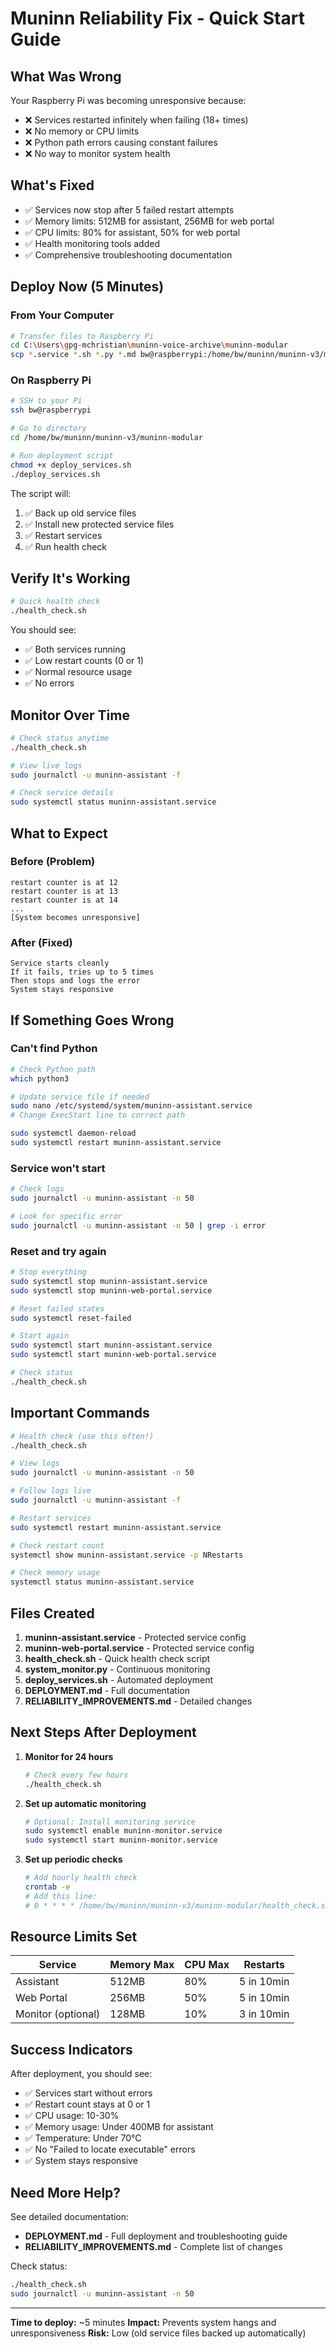 # Muninn Reliability Fix - Quick Start Guide

## What Was Wrong

Your Raspberry Pi was becoming unresponsive because:
- ❌ Services restarted infinitely when failing (18+ times)
- ❌ No memory or CPU limits
- ❌ Python path errors causing constant failures
- ❌ No way to monitor system health

## What's Fixed

- ✅ Services now stop after 5 failed restart attempts
- ✅ Memory limits: 512MB for assistant, 256MB for web portal
- ✅ CPU limits: 80% for assistant, 50% for web portal
- ✅ Health monitoring tools added
- ✅ Comprehensive troubleshooting documentation

## Deploy Now (5 Minutes)

### From Your Computer

```bash
# Transfer files to Raspberry Pi
cd C:\Users\gpg-mchristian\muninn-voice-archive\muninn-modular
scp *.service *.sh *.py *.md bw@raspberrypi:/home/bw/muninn/muninn-v3/muninn-modular/
```

### On Raspberry Pi

```bash
# SSH to your Pi
ssh bw@raspberrypi

# Go to directory
cd /home/bw/muninn/muninn-v3/muninn-modular

# Run deployment script
chmod +x deploy_services.sh
./deploy_services.sh
```

The script will:
1. ✅ Back up old service files
2. ✅ Install new protected service files
3. ✅ Restart services
4. ✅ Run health check

## Verify It's Working

```bash
# Quick health check
./health_check.sh
```

You should see:
- ✅ Both services running
- ✅ Low restart counts (0 or 1)
- ✅ Normal resource usage
- ✅ No errors

## Monitor Over Time

```bash
# Check status anytime
./health_check.sh

# View live logs
sudo journalctl -u muninn-assistant -f

# Check service details
sudo systemctl status muninn-assistant.service
```

## What to Expect

### Before (Problem)
```
restart counter is at 12
restart counter is at 13
restart counter is at 14
...
[System becomes unresponsive]
```

### After (Fixed)
```
Service starts cleanly
If it fails, tries up to 5 times
Then stops and logs the error
System stays responsive
```

## If Something Goes Wrong

### Can't find Python
```bash
# Check Python path
which python3

# Update service file if needed
sudo nano /etc/systemd/system/muninn-assistant.service
# Change ExecStart line to correct path

sudo systemctl daemon-reload
sudo systemctl restart muninn-assistant.service
```

### Service won't start
```bash
# Check logs
sudo journalctl -u muninn-assistant -n 50

# Look for specific error
sudo journalctl -u muninn-assistant -n 50 | grep -i error
```

### Reset and try again
```bash
# Stop everything
sudo systemctl stop muninn-assistant.service
sudo systemctl stop muninn-web-portal.service

# Reset failed states
sudo systemctl reset-failed

# Start again
sudo systemctl start muninn-assistant.service
sudo systemctl start muninn-web-portal.service

# Check status
./health_check.sh
```

## Important Commands

```bash
# Health check (use this often!)
./health_check.sh

# View logs
sudo journalctl -u muninn-assistant -n 50

# Follow logs live
sudo journalctl -u muninn-assistant -f

# Restart services
sudo systemctl restart muninn-assistant.service

# Check restart count
systemctl show muninn-assistant.service -p NRestarts

# Check memory usage
systemctl status muninn-assistant.service
```

## Files Created

1. **muninn-assistant.service** - Protected service config
2. **muninn-web-portal.service** - Protected service config
3. **health_check.sh** - Quick health check script
4. **system_monitor.py** - Continuous monitoring
5. **deploy_services.sh** - Automated deployment
6. **DEPLOYMENT.md** - Full documentation
7. **RELIABILITY_IMPROVEMENTS.md** - Detailed changes

## Next Steps After Deployment

1. **Monitor for 24 hours**
   ```bash
   # Check every few hours
   ./health_check.sh
   ```

2. **Set up automatic monitoring**
   ```bash
   # Optional: Install monitoring service
   sudo systemctl enable muninn-monitor.service
   sudo systemctl start muninn-monitor.service
   ```

3. **Set up periodic checks**
   ```bash
   # Add hourly health check
   crontab -e
   # Add this line:
   # 0 * * * * /home/bw/muninn/muninn-v3/muninn-modular/health_check.sh >> /home/bw/muninn/health_check.log 2>&1
   ```

## Resource Limits Set

| Service | Memory Max | CPU Max | Restarts |
|---------|-----------|---------|----------|
| Assistant | 512MB | 80% | 5 in 10min |
| Web Portal | 256MB | 50% | 5 in 10min |
| Monitor (optional) | 128MB | 10% | 3 in 10min |

## Success Indicators

After deployment, you should see:
- ✅ Services start without errors
- ✅ Restart count stays at 0 or 1
- ✅ CPU usage: 10-30%
- ✅ Memory usage: Under 400MB for assistant
- ✅ Temperature: Under 70°C
- ✅ No "Failed to locate executable" errors
- ✅ System stays responsive

## Need More Help?

See detailed documentation:
- **DEPLOYMENT.md** - Full deployment and troubleshooting guide
- **RELIABILITY_IMPROVEMENTS.md** - Complete list of changes

Check status:
```bash
./health_check.sh
sudo journalctl -u muninn-assistant -n 50
```

---

**Time to deploy:** ~5 minutes
**Impact:** Prevents system hangs and unresponsiveness
**Risk:** Low (old service files backed up automatically)
